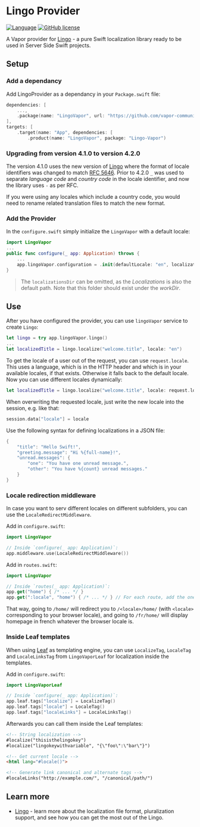 # Lingo Provider

[![Language](https://img.shields.io/badge/Swift-5-brightgreen.svg)](http://swift.org)
[![GitHub license](https://img.shields.io/badge/license-MIT-blue.svg)](https://raw.githubusercontent.com/vapor-community/markdown-provider/master/LICENSE)

A Vapor provider for [Lingo](https://github.com/miroslavkovac/Lingo) - a pure Swift localization library ready to be used in Server Side Swift projects.

## Setup 

### Add a dependancy

Add LingoProvider as a dependancy in your `Package.swift` file:

```swift
dependencies: [
	...,
	.package(name: "LingoVapor", url: "https://github.com/vapor-community/Lingo-Vapor.git", from: "4.2.0")]
],
targets: [
    .target(name: "App", dependencies: [
        .product(name: "LingoVapor", package: "Lingo-Vapor")
```

### Upgrading from version 4.1.0 to version 4.2.0

The version 4.1.0 uses the new version of [Lingo](https://github.com/miroslavkovac/Lingo) where the format of locale identifiers was changed to match [RFC 5646](https://datatracker.ietf.org/doc/html/rfc5646). Prior to 4.2.0 `_` was used to separate _language code_ and _country code_ in the locale identifier, and now the library uses `-` as per RFC. 

If you were using any locales which include a country code, you would need to rename related translation files to match the new format.    

### Add the Provider

In the `configure.swift` simply initialize the `LingoVapor` with a default locale:

```swift
import LingoVapor
...
public func configure(_ app: Application) throws {
	...
	app.lingoVapor.configuration = .init(defaultLocale: "en", localizationsDir: "Localizations")
}
```

> The `localizationsDir` can be omitted, as the _Localizations_ is also the default path. Note that this folder should exist under the _workDir_.

## Use

After you have configured the provider, you can use `lingoVapor` service to create `Lingo`:

```swift
let lingo = try app.lingoVapor.lingo()
...
let localizedTitle = lingo.localize("welcome.title", locale: "en")
```

To get the locale of a user out of the request, you can use `request.locale`. This uses a language, which is in the HTTP header and which is in your available locales, if that exists. Otherwise it falls back to the default locale. Now you can use different locales dynamically:

```swift
let localizedTitle = lingo.localize("welcome.title", locale: request.locale)
```

When overwriting the requested locale, just write the new locale into the session, e.g. like that:

```swift
session.data["locale"] = locale
```

Use the following syntax for defining localizations in a JSON file:

```swift
{
	"title": "Hello Swift!",
	"greeting.message": "Hi %{full-name}!",
	"unread.messages": {
		"one": "You have one unread message.",
		"other": "You have %{count} unread messages."
	}
}
```

### Locale redirection middleware

In case you want to serv different locales on different subfolders, you can use the `LocaleRedirectMiddleware`.

Add in `configure.swift`:
```swift
import LingoVapor

// Inside `configure(_ app: Application)`:
app.middleware.use(LocaleRedirectMiddleware())
```

Add in `routes.swift`:
```swift
import LingoVapor

// Inside `routes(_ app: Application)`:
app.get("home") { /* ... */ }
app.get(":locale", "home") { /* ... */ } // For each route, add the one prefixed by the `locale` parameter
```

That way, going to `/home/` will redirect you to `/<locale>/home/` (with `<locale>` corresponding to your browser locale), and going to `/fr/home/` will display homepage in french whatever the browser locale is.

### Inside Leaf templates

When using [Leaf](https://github.com/vapor/leaf) as templating engine, you can use `LocalizeTag`, `LocaleTag` and `LocaleLinksTag` from `LingoVaporLeaf` for localization inside the templates.

Add in `configure.swift`:
```swift
import LingoVaporLeaf

// Inside `configure(_ app: Application)`:
app.leaf.tags["localize"] = LocalizeTag()
app.leaf.tags["locale"] = LocaleTag()
app.leaf.tags["localeLinks"] = LocaleLinksTag()
```

Afterwards you can call them inside the Leaf templates:

```html
<!-- String localization -->
#localize("thisisthelingokey")
#localize("lingokeywithvariable", "{\"foo\":\"bar\"}")

<!-- Get current locale -->
<html lang="#locale()">

<!-- Generate link canonical and alternate tags -->
#localeLinks("http://example.com/", "/canonical/path/")
```

## Learn more

- [Lingo](https://github.com/miroslavkovac/Lingo) - learn more about the localization file format, pluralization support, and see how you can get the most out of the Lingo.
